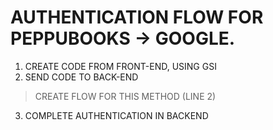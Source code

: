 # AUTHENTICATION FLOW FOR PEPPUBOOKS -> GOOGLE.

1. CREATE CODE FROM FRONT-END, USING GSI
2. SEND CODE TO BACK-END
> CREATE FLOW FOR THIS METHOD (LINE 2)
3. COMPLETE AUTHENTICATION IN BACKEND
